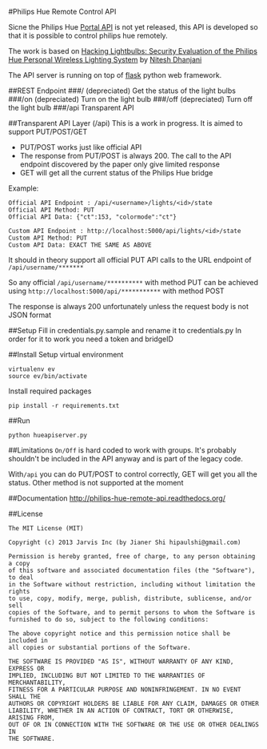 #Philips Hue Remote Control API

Sicne the Philips Hue [Portal API](http://developers.meethue.com/5_portalapi.html) is not yet released, this API is developed so that it is possible to control philips hue remotely.

The work is based on [Hacking Lightbulbs: Security Evaluation of the Philips Hue Personal Wireless Lighting System](http://www.dhanjani.com/docs/Hacking%20Lighbulbs%20Hue%20Dhanjani%202013.pdf) by [Nitesh Dhanjani](http://www.dhanjani.com/about.html)

The API server is running on top of [flask](http://flask.pocoo.org/) python web framework.

##REST Endpoint
###/ (depreciated)
Get the status of the light bulbs
###/on (depreciated)
Turn on the light bulb
###/off (depreciated)
Turn off the light bulb
###/api
Transparent API

##Transparent API Layer (/api)
This is a work in progress. It is aimed to support PUT/POST/GET
 * PUT/POST works just like official API
 * The response from PUT/POST is always 200. The call to the API endpoint discovered by the paper only give limited response
 * GET will get all the current status of the Philips Hue bridge

Example:
```
Official API Endpoint : /api/<username>/lights/<id>/state
Official API Method: PUT
Official API Data: {"ct":153, "colormode":"ct"}

Custom API Endpoint : http://localhost:5000/api/lights/<id>/state
Custom API Method: PUT
Custom API Data: EXACT THE SAME AS ABOVE
```
It should in theory support all official PUT API calls to the URL endpoint of ```/api/username/*******```

So any official ```/api/username/**********``` with method PUT
can be achieved using ```http://localhost:5000/api/***********``` with method POST

The response is always 200 unfortunately unless the request body is not JSON format

##Setup
Fill in credentials.py.sample and rename it to credentials.py
In order for it to work you need a token and bridgeID

##Install
Setup virtual environment

```
virtualenv ev
source ev/bin/activate
```

Install required packages

```
pip install -r requirements.txt
```

##Run

```
python hueapiserver.py
```

##Limitations
```On/Off``` is hard coded to work with groups. It's probably shouldn't be included in the API anyway and is part of the legacy code.

With```/api``` you can do PUT/POST to control correctly, GET will get you all the status. Other method is not supported at the moment

##Documentation
http://philips-hue-remote-api.readthedocs.org/

##License
```
The MIT License (MIT)

Copyright (c) 2013 Jarvis Inc (by Jianer Shi hipaulshi@gmail.com)

Permission is hereby granted, free of charge, to any person obtaining a copy
of this software and associated documentation files (the "Software"), to deal
in the Software without restriction, including without limitation the rights
to use, copy, modify, merge, publish, distribute, sublicense, and/or sell
copies of the Software, and to permit persons to whom the Software is
furnished to do so, subject to the following conditions:

The above copyright notice and this permission notice shall be included in
all copies or substantial portions of the Software.

THE SOFTWARE IS PROVIDED "AS IS", WITHOUT WARRANTY OF ANY KIND, EXPRESS OR
IMPLIED, INCLUDING BUT NOT LIMITED TO THE WARRANTIES OF MERCHANTABILITY,
FITNESS FOR A PARTICULAR PURPOSE AND NONINFRINGEMENT. IN NO EVENT SHALL THE
AUTHORS OR COPYRIGHT HOLDERS BE LIABLE FOR ANY CLAIM, DAMAGES OR OTHER
LIABILITY, WHETHER IN AN ACTION OF CONTRACT, TORT OR OTHERWISE, ARISING FROM,
OUT OF OR IN CONNECTION WITH THE SOFTWARE OR THE USE OR OTHER DEALINGS IN
THE SOFTWARE.
```